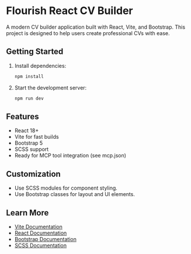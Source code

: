 # Flourish React CV Builder

A modern CV builder application built with React, Vite, and Bootstrap. This project is designed to help users create professional CVs with ease.

## Getting Started

1. Install dependencies:
   ```sh
   npm install
   ```
2. Start the development server:
   ```sh
   npm run dev
   ```

## Features
- React 18+
- Vite for fast builds
- Bootstrap 5
- SCSS support
- Ready for MCP tool integration (see mcp.json)


## Customization
- Use SCSS modules for component styling.
- Use Bootstrap classes for layout and UI elements.

## Learn More
- [Vite Documentation](https://vitejs.dev/)
- [React Documentation](https://react.dev/)
- [Bootstrap Documentation](https://getbootstrap.com/)
- [SCSS Documentation](https://sass-lang.com/)
